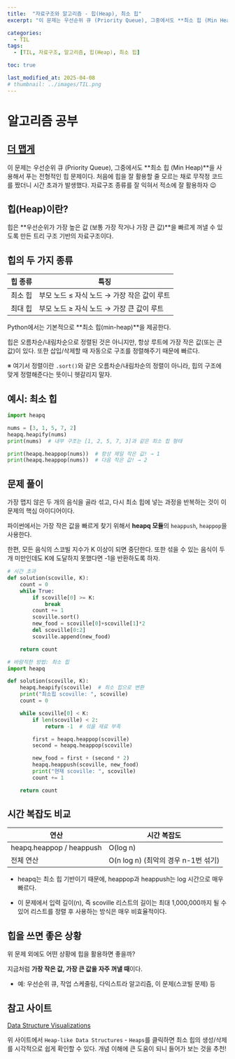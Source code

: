 ```yaml
---
title:  "자료구조와 알고리즘 - 힙(Heap), 최소 힙"
excerpt: "이 문제는 우선순위 큐 (Priority Queue), 그중에서도 **최소 힙 (Min Heap)**을 사용해서 푸는 전형적인 힙 문제이다. 처음에 힙을 잘 활용할 줄 모르는 채로 무작정 코드를 짰더니 시간 초과가 발생했다."

categories:
  - TIL
tags:
  - [TIL, 자료구조, 알고리즘, 힙(Heap), 최소 힙]

toc: true

last_modified_at: 2025-04-08
# thumbnail: ../images/TIL.png
---
```


# 알고리즘 공부
## [더 맵게](https://school.programmers.co.kr/learn/courses/30/lessons/42626)

이 문제는 우선순위 큐 (Priority Queue), 그중에서도 **최소 힙 (Min Heap)**을 사용해서 푸는 전형적인 힙 문제이다. 처음에 힙을 잘 활용할 줄 모르는 채로 무작정 코드를 짰더니 시간 초과가 발생했다. 자료구조 종류를 잘 익혀서 적소에 잘 활용하자 😉

## 힙(Heap)이란?
힙은 **우선순위가 가장 높은 값 (보통 가장 작거나 가장 큰 값)**을 빠르게 꺼낼 수 있도록 만든 트리 구조 기반의 자료구조이다.

## 힙의 두 가지 종류
힙 종류	| 특징
------|------
최소 힙	| 부모 노드 ≤ 자식 노드 → 가장 작은 값이 루트
최대 힙	| 부모 노드 ≥ 자식 노드 → 가장 큰 값이 루트

Python에서는 기본적으로 **최소 힙(min-heap)**을 제공한다.

힙은 오름차순/내림차순으로 정렬된 것은 아니지만, 항상 루트에 가장 작은 값(또는 큰 값)이 있다. 또한 삽입/삭제할 때 자동으로 구조를 정렬해주기 때문에 빠르다. 

※ 여기서 정렬이란 `.sort()`와 같은 오름차순/내림차순의 정렬이 아니라, 힙의 구조에 맞게 정렬해준다는 뜻이니 헷갈리지 말자.

## 예시: 최소 힙
```py
import heapq

nums = [3, 1, 5, 7, 2]
heapq.heapify(nums)
print(nums)  # 내부 구조는 [1, 2, 5, 7, 3]과 같은 최소 힙 형태

print(heapq.heappop(nums))  # 항상 제일 작은 값! → 1
print(heapq.heappop(nums))  # 다음 작은 값! → 2
```

## 문제 풀이
가장 맵지 않은 두 개의 음식을 골라 섞고, 다시 최소 힙에 넣는 과정을 반복하는 것이 이 문제의 핵심 아이디어이다.

파이썬에서는 가장 작은 값을 빠르게 찾기 위해서 **heapq 모듈**의 `heappush`, `heappop`을 사용한다.

한편, 모든 음식의 스코빌 지수가 K 이상이 되면 중단한다. 또한 섞을 수 있는 음식이 두 개 미만인데도 K에 도달하지 못했다면 -1을 반환하도록 하자.

```py
# 시간 초과
def solution(scoville, K):
    count = 0
    while True:
        if scoville[0] >= K:
            break
        count += 1
        scoville.sort()
        new_food = scoville[0]+scoville[1]*2
        del scoville[0:2]
        scoville.append(new_food)

    return count

# 바람직한 방법: 최소 힙
import heapq

def solution(scoville, K):
    heapq.heapify(scoville)  # 최소 힙으로 변환
    print("최소힙 scoville: ", scoville)
    count = 0

    while scoville[0] < K:
        if len(scoville) < 2:
            return -1  # 섞을 재료 부족

        first = heapq.heappop(scoville)
        second = heapq.heappop(scoville)

        new_food = first + (second * 2)
        heapq.heappush(scoville, new_food)
        print("현재 scoville: ", scoville)
        count += 1

    return count
```

## 시간 복잡도 비교
연산 |	시간 복잡도
-----|--------------
heapq.heappop / heappush	| O(log n)
전체 연산	| O(n log n) (최악의 경우 n-1번 섞기)

- heapq는 최소 힙 기반이기 때문에, heappop과 heappush는 log 시간으로 매우 빠르다.

- 이 문제에서 입력 길이(n), 즉 scoville 리스트의 길이는 최대 1,000,000까지 될 수 있어 리스트를 정렬 후 사용하는 방식은 매우 비효율적이다.

## 힙을 쓰면 좋은 상황
위 문제 외에도 어떤 상황에 힙을 활용하면 좋을까? 

지금처럼 **가장 작은 값, 가장 큰 값을 자주 꺼낼 때**이다.

- 예: 우선순위 큐, 작업 스케줄링, 다익스트라 알고리즘, 이 문제(스코빌 문제) 등

## 참고 사이트
[Data Structure Visualizations](https://www.cs.usfca.edu/~galles/visualization/Algorithms.html)

위 사이트에서 `Heap-like Data Structures` -
`Heaps`를 클릭하면 최소 힙의 생성/삭제를 시각적으로 쉽게 확인할 수 있다. 개념 이해에 큰 도움이 되니 들어가 보는 것을 추천!